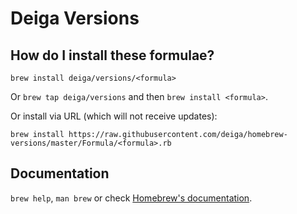 # Deiga Versions

## How do I install these formulae?
`brew install deiga/versions/<formula>`

Or `brew tap deiga/versions` and then `brew install <formula>`.

Or install via URL (which will not receive updates):

```
brew install https://raw.githubusercontent.com/deiga/homebrew-versions/master/Formula/<formula>.rb
```

## Documentation
`brew help`, `man brew` or check [Homebrew's documentation](https://docs.brew.sh).
